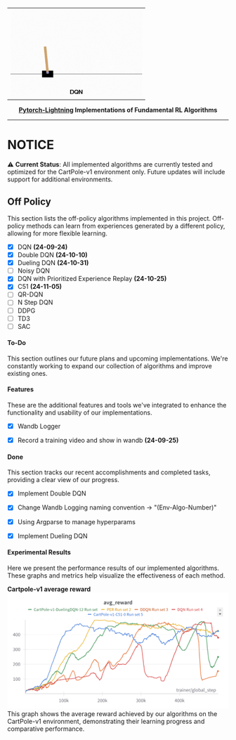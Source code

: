 <table>
  <tr>
    <td><img src="/results/dqn_cartpole.gif" width="300" height="200"></td>
</table>

<div align="center">

**[Pytorch-Lightning](https://github.com/Lightning-AI/pytorch-lightning) Implementations of Fundamental RL Algorithms**
______________________________________________________________________

</div>



# NOTICE
⚠️ **Current Status**: All implemented algorithms are currently tested and optimized for the CartPole-v1 environment only. Future updates will include support for additional environments.


## Off Policy

This section lists the off-policy algorithms implemented in this project. Off-policy methods can learn from experiences generated by a different policy, allowing for more flexible learning.
- [x] DQN **(24-09-24)**
- [x] Double DQN **(24-10-10)**
- [x] Dueling DQN **(24-10-31)**
- [ ] Noisy DQN
- [x] DQN with Prioritized Experience Replay **(24-10-25)**
- [x] C51 **(24-11-05)**
- [ ] QR-DQN
- [ ] N Step DQN
- [ ] DDPG
- [ ] TD3
- [ ] SAC

#### To-Do
This section outlines our future plans and upcoming implementations. We're constantly working to expand our collection of algorithms and improve existing ones.



#### Features

These are the additional features and tools we've integrated to enhance the functionality and usability of our implementations.
- [x] Wandb Logger
- [x] Record a training video and show in wandb **(24-09-25)**


#### Done

This section tracks our recent accomplishments and completed tasks, providing a clear view of our progress.
- [X] Implement Double DQN
- [x] Change Wandb Logging naming convention -> "(Env-Algo-Number)"
- [x] Using Argparse to manage hyperparams
- [x] Implement Dueling DQN


#### Experimental Results
Here we present the performance results of our implemented algorithms. These graphs and metrics help visualize the effectiveness of each method.

**Cartpole-v1 average reward**
![avg_reward](results/avg_reward.png)
This graph shows the average reward achieved by our algorithms on the CartPole-v1 environment, demonstrating their learning progress and comparative performance.
